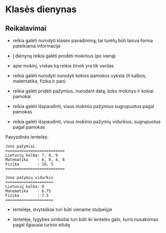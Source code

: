# Klasės dienynas

## Reikalavimai

- reikia galėti nurodyti klasės pavadinimą; tai turėtų būti laisva forma pateikiama informacija

- į dienyną reikia galėti prodėti mokinius (po vieną)

- apie mokinį, viskas ką reikia žinoti yra tik vardas

- reikia galėti nurodyti nurodyti kokios pamokos vyksta (lt kalbos, matematika, fizika ir pan)

- reikia galėti pridėti pažymius, nurodant datą, koks mokinys ir kokiai pamokai

- reikia galėti išspaudinti, visus mokinio pažymius sugrupuotus pagal pamokas

- reikia galėti išspaudinti, visus mokinio pažymių vidurkius, sugrupuotus pagal pamokas

Pavyzdinės lentelės:

```
Jono pažymiai
==========================
Lietuvių kalba: 7, 8, 9
Matematika    : 6, 9, 4, 8
Fizika        : 10, 5
==========================
```

```
Jono pažymių vidurkis
=====================
Lietuvių kalba: 8
Matematika    : 6.75
Fizika        : 7.5
=====================
```

- lentelėje, dvytaškiai turi būti viename stulpelyje

- lentelėje, lygybės simboliai turi būti iki lentelės galo, kuris nusakomas pagal ilgiausia turinio eilutę